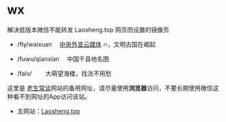 # wx
解决低版本微信不能转发 Laosheng.top 网页而设置的镜像页


*	/fly/waixuan	　[中央外宣云媒体](fly/waixuan) 🔥，文明古国在崛起

*	/fuwu/qianxian	　中国千县地名图

*	/falv/　	　大萌望海楼，找法不用愁







这里是 [老生常谈](https://Laosheng.top)网站的备用网址，请尽量使用**浏览器**访问，不要长期使用微信这种看不到网址的App访问该站。

*	主网站：[Laosheng.top](https://laosheng.top)

